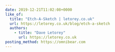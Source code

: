 ```yaml
---
date: 2019-12-21T11:02:08+0000
like_of:
  title: "Etch-A-Sketch | letorey.co.uk"
  url: https://letorey.co.uk/blog/etch-a-sketch
  authors:
    - title: "Dave Letorey"
      url: https://letorey.co.uk
posting_method: https://omnibear.com
---
```

